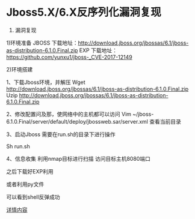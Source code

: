 # Jboss5.X/6.X反序列化漏洞复现
1. 漏洞复现


1)环境准备
JBOSS 下载地址：http://download.jboss.org/jbossas/6.1/jboss-as-distribution-6.1.0.Final.zip
EXP 下载地址：https://github.com/yunxu1/jboss-_CVE-2017-12149


2)环境搭建


1、下载Jboss环境，并解压
Wget http://download.jboss.org/jbossas/6.1/jboss-as-distribution-6.1.0.Final.zip
Uzip http://download.jboss.org/jbossas/6.1/jboss-as-distribution-6.1.0.Final.zip


2、修改配置问及那，使网络中的主机都可以访问
Vim ~/jboss-6.1.0.Final/server/default/deploy/jbossweb.sar/server.xml
查看当前目录


3、启动Jboss
需要在run.sh的目录下进行操作

Sh run.sh

4、信息收集
利用nmap目标进行扫描
访问目标主机8080端口

之后下载好EXP利用

或者利用py文件


可以看到shell反弹成功

[详情内容](https://github.com/znznzn-oss/Jboss)

